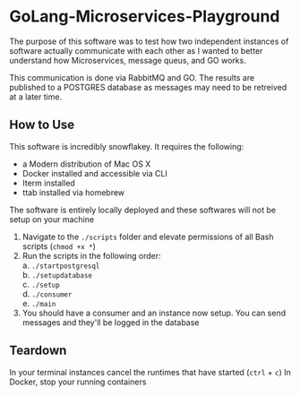 # GoLang-Microservices-Playground
The purpose of this software was to test how two independent instances of software actually communicate with each other as I wanted
to better understand how Microservices, message queus, and GO works. 

This communication is done via RabbitMQ and GO. The results are published to a POSTGRES database as messages may need to be retreived at a later time.

## How to Use
This software is incredibly snowflakey. It requires the following:
- a Modern distribution of Mac OS X
- Docker installed and accessible via CLI
- Iterm installed
- ttab installed via homebrew

The software is entirely locally deployed and these softwares will not be setup on your machine

1. Navigate to the `./scripts` folder and elevate permissions of all Bash scripts (`chmod +x *`)  
2. Run the scripts in the following order:  
  a. `./startpostgresql`  
  b. `./setupdatabase`  
  c. `./setup`  
  d. `./consumer`  
  e. `./main`  
3. You should have a consumer and an instance now setup. You can send messages and they'll be logged in the database

## Teardown
In your terminal instances cancel the runtimes that have started (`ctrl` + `c`)
In Docker, stop your running containers

